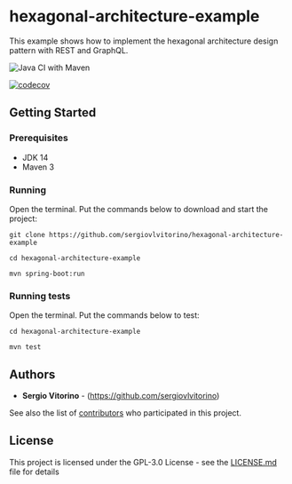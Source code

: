 # hexagonal-architecture-example
This example shows how to implement the hexagonal architecture design pattern with REST and GraphQL.

![Java CI with Maven](https://github.com/sergiovlvitorino/hexagonal-architecture-example/workflows/Java%20CI%20with%20Maven/badge.svg)

[![codecov](https://codecov.io/gh/sergiovlvitorino/hexagonal-architecture-example/branch/master/graph/badge.svg)](https://codecov.io/gh/sergiovlvitorino/hexagonal-architecture-example)

## Getting Started

### Prerequisites
* JDK 14
* Maven 3

### Running
Open the terminal. Put the commands below to download and start the project:

`git clone https://github.com/sergiovlvitorino/hexagonal-architecture-example`

`cd hexagonal-architecture-example`

`mvn spring-boot:run`


### Running tests
Open the terminal. Put the commands below to test:

`cd hexagonal-architecture-example`

`mvn test`

## Authors

* **Sergio Vitorino** - (https://github.com/sergiovlvitorino)

See also the list of [contributors](https://github.com/sergiovlvitorino/hexagonal-architecture-example/contributors) who participated in this project.

## License

This project is licensed under the GPL-3.0 License - see the [LICENSE.md](LICENSE.md) file for details

